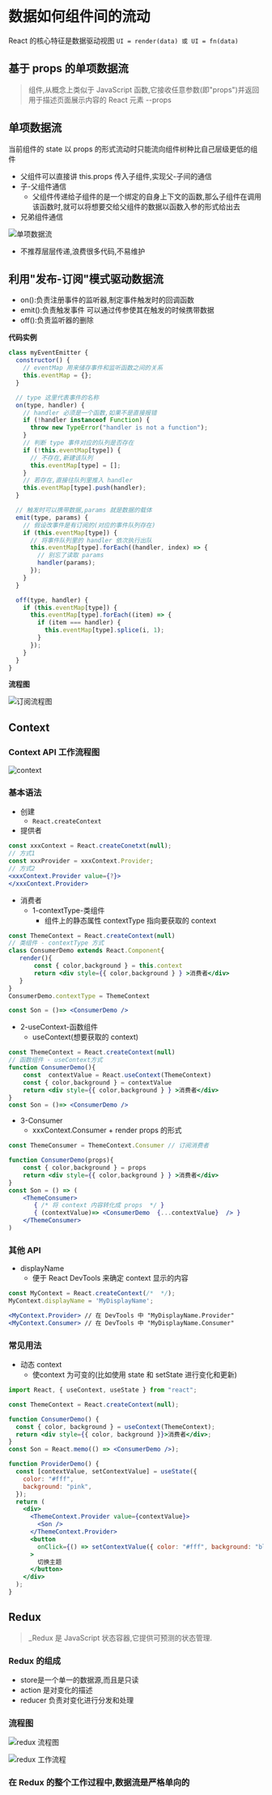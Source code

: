 
# 数据如何组件间的流动

React 的核心特征是数据驱动视图 `UI = render(data) 或 UI = fn(data)`

## 基于 props 的单项数据流

> 组件,从概念上类似于 JavaScript 函数,它接收任意参数(即"props")并返回用于描述页面展示内容的 React 元素 --props

## 单项数据流	

当前组件的 state 以 props 的形式流动时只能流向组件树种比自己层级更低的组件

- 父组件可以直接讲 this.props 传入子组件,实现父-子间的通信
- 子-父组件通信
  - 父组件传递给子组件的是一个绑定的自身上下文的函数,那么子组件在调用该函数时,就可以将想要交给父组件的数据以函数入参的形式给出去
- 兄弟组件通信

![单项数据流](https://s2.loli.net/2022/01/13/4UO6jf5cFIvdZEV.png)

- 不推荐层层传递,浪费很多代码,不易维护


## 利用"发布-订阅"模式驱动数据流

- on():负责注册事件的监听器,制定事件触发时的回调函数
- emit():负责触发事件 可以通过传参使其在触发的时候携带数据
- off():负责监听器的删除

**代码实例**

```javascript
class myEventEmitter {
  constructor() {
    // eventMap 用来储存事件和监听函数之间的关系
    this.eventMap = {};
  }

  // type 这里代表事件的名称
  on(type, handler) {
    // handler 必须是一个函数,如果不是直接报错
    if (!handler instanceof Function) {
      throw new TypeError("handler is not a function");
    }
    // 判断 type 事件对应的队列是否存在
    if (!this.eventMap[type]) {
      // 不存在,新建该队列
      this.eventMap[type] = [];
    }
    // 若存在,直接往队列里推入 handler
    this.eventMap[type].push(handler);
  }

  // 触发时可以携带数据,params 就是数据的载体
  emit(type, params) {
    // 假设改事件是有订阅的(对应的事件队列存在)
    if (this.eventMap[type]) {
      // 将事件队列里的 handler 依次执行出队
      this.eventMap[type].forEach((handler, index) => {
        // 别忘了读取 params
        handler(params);
      });
    }
  }

  off(type, handler) {
    if (this.eventMap[type]) {
      this.eventMap[type].forEach((item) => {
        if (item === handler) {
          this.eventMap[type].splice(i, 1);
        }
      });
    }
  }
}

```

**流程图**

![订阅流程图](https://s2.loli.net/2022/01/13/uxNkTyfSsGW8tI6.png)

## Context

### Context API 工作流程图

![context](https://s2.loli.net/2022/01/13/omhM9DFns5y8JCP.png)

### 基本语法

- 创建 
   - `React.createContext` 
- 提供者


```jsx
const xxxContext = React.createConetxt(null);
// 方式1
const xxxProvider = xxxContext.Provider;
// 方式2
<xxxContext.Provider value={?}>
</xxxContext.Provider>
```

- 消费者
  - 1-contextType-类组件
    - 组件上的静态属性 contextType 指向要获取的 context	

```jsx
const ThemeContext = React.createContext(null)
// 类组件 - contextType 方式
class ConsumerDemo extends React.Component{
   render(){
       const { color,background } = this.context
       return <div style={{ color,background } } >消费者</div> 
   }
}
ConsumerDemo.contextType = ThemeContext

const Son = ()=> <ConsumerDemo />
```

- 2-useContext-函数组件
  - useContext(想要获取的 context)


```jsx
const ThemeContext = React.createContext(null)
// 函数组件 - useContext方式
function ConsumerDemo(){
    const  contextValue = React.useContext(ThemeContext)
    const { color,background } = contextValue
    return <div style={{ color,background } } >消费者</div> 
}
const Son = ()=> <ConsumerDemo />
```

- 3-Consumer
  - xxxContext.Consumer + render props 的形式


```jsx
const ThemeConsumer = ThemeContext.Consumer // 订阅消费者

function ConsumerDemo(props){
    const { color,background } = props
    return <div style={{ color,background } } >消费者</div> 
}
const Son = () => (
    <ThemeConsumer>
       { /* 将 context 内容转化成 props  */ }
       { (contextValue)=> <ConsumerDemo  {...contextValue}  /> }
    </ThemeConsumer>
) 
```

### 其他 API

- displayName
  - 便于 React DevTools 来确定 context 显示的内容


```jsx
const MyContext = React.createContext(/*  */);
MyContext.displayName = 'MyDisplayName';

<MyContext.Provider> // 在 DevTools 中 "MyDisplayName.Provider" 
<MyContext.Consumer> // 在 DevTools 中 "MyDisplayName.Consumer" 
```

### 常见用法

- 动态 context
  - 使context 为可变的(比如使用 state 和 setState 进行变化和更新)

```jsx
import React, { useContext, useState } from "react";

const ThemeContext = React.createContext(null);

function ConsumerDemo() {
  const { color, background } = useContext(ThemeContext);
  return <div style={{ color, background }}>消费者</div>;
}
const Son = React.memo(() => <ConsumerDemo />);

function ProviderDemo() {
  const [contextValue, setContextValue] = useState({
    color: "#fff",
    background: "pink",
  });
  return (
    <div>
      <ThemeContext.Provider value={contextValue}>
        <Son />
      </ThemeContext.Provider>
      <button
        onClick={() => setContextValue({ color: "#fff", background: "blue" })}
      >
        切换主题
      </button>
    </div>
  );
}
```

## Redux

> _Redux 是 JavaScript 状态容器,它提供可预测的状态管理.

### Redux 的组成

- store是一个单一的数据源,而且是只读
- action 是对变化的描述
- reducer 负责对变化进行分发和处理


### 流程图

![redux 流程图](https://s2.loli.net/2022/01/13/4iPtz1dm2pk9FNn.png)

![redux 工作流程](https://s2.loli.net/2022/01/13/9EpXKiPBtSCWxQz.png)

### 在 Redux 的整个工作过程中,数据流是严格单向的